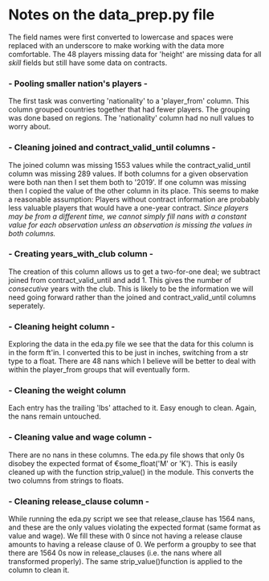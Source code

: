 # Notes on the data_prep.py file

The field names were first converted to lowercase and spaces were replaced with an underscore to make working with the data more comfortable. The 48 players missing data for 'height' are missing data for all *skill* fields but still have some data on contracts.


### - Pooling smaller nation's players -
The first task was converting 'nationality' to a 'player_from' column. This column grouped countries together that had fewer players. The grouping was done based on regions. The 'nationality' column had no null values to worry about.

### - Cleaning joined and contract_valid_until columns -
The joined column was missing 1553 values while the contract_valid_until column was missing 289 values. If both columns for a given observation were both nan then I set them both to '2019'. If one column was missing then I copied the value of the other column in its place. This seems to make a reasonable assumption: Players without contract information are probably less valuable players that would have a one-year contract. *Since players may be from a different time, we cannot simply fill nans with a constant value for each observation unless an observation is missing the values in both columns.*

### - Creating years_with_club column -
The creation of this column allows us to get a two-for-one deal; we subtract joined from contract_valid_until and add 1. This gives the number of *consecutive* years with the club. This is likely to be the information we will need going forward rather than the joined and contract_valid_until columns seperately.

### - Cleaning height column - 
Exploring the data in the eda.py file we see that the data for this column is in the form ft'in. I converted this to be just in inches, switching from a str type to a float. There are 48 nans which I believe will be better to deal with within the player_from groups that will eventually form. 

### - Cleaning the weight column
Each entry has the trailing 'lbs' attached to it. Easy enough to clean. Again, the nans remain untouched.

### - Cleaning value and wage column -
There are no nans in these columns. The eda.py file shows that only 0s disobey the expected format of €some_float('M' or 'K'). This is easily cleaned up with the function strip_value() in the module. This converts the two columns from strings to floats.

### - Cleaning release_clause column -
While running the eda.py script we see that release_clause has 1564 nans, and these are the only values violating the expected format (same format as value and wage). We fill these with 0 since not having a release clause amounts to having a release clause of 0. We perform a groupby to see that there are 1564 0s now in release_clauses (i.e. the nans where all transformed properly). The same strip_value()function is applied to the column to clean it.